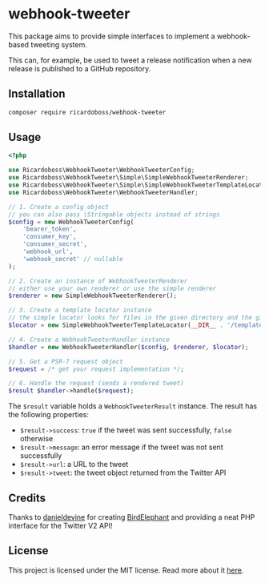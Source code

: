 # webhook-tweeter

This package aims to provide simple interfaces to implement a webhook-based tweeting system.

This can, for example, be used to tweet a release notification when a new release is published to a GitHub repository.

## Installation

```bash
composer require ricardoboss/webhook-tweeter
```

## Usage

```php
<?php

use Ricardoboss\WebhookTweeter\WebhookTweeterConfig;
use Ricardoboss\WebhookTweeter\Simple\SimpleWebhookTweeterRenderer;
use Ricardoboss\WebhookTweeter\Simple\SimpleWebhookTweeterTemplateLocator;
use Ricardoboss\WebhookTweeter\WebhookTweeterHandler;

// 1. Create a config object
// you can also pass \Stringable objects instead of strings
$config = new WebhookTweeterConfig(
    'bearer_token',
    'consumer_key',
    'consumer_secret',
    'webhook_url',
    'webhook_secret' // nullable
);

// 2. Create an instance of WebhookTweeterRenderer
// either use your own renderer or use the simple renderer
$renderer = new SimpleWebhookTweeterRenderer();

// 3. Create a template locator instance
// the simple locator looks for files in the given directory and the given extension (name is passed to the getMatchingTemplate method)
$locator = new SimpleWebhookTweeterTemplateLocator(__DIR__ . '/templates', '.md');

// 4. Create a WebhookTweeterHandler instance
$handler = new WebhookTweeterHandler($config, $renderer, $locator);

// 5. Get a PSR-7 request object
$request = /* get your request implementation */;

// 6. Handle the request (sends a rendered tweet)
$result $handler->handle($request);
```

The `$result` variable holds a `WebhookTweeterResult` instance.
The result has the following properties:

- `$result->success`: `true` if the tweet was sent successfully, `false` otherwise
- `$result->message`: an error message if the tweet was not sent successfully
- `$result->url`: a URL to the tweet
- `$result->tweet`: the tweet object returned from the Twitter API

## Credits

Thanks to [danieldevine](https://github.com/danieldevine) for creating [BirdElephant](https://github.com/danieldevine/bird-elephant) and providing a neat PHP interface for the Twitter V2 API!

## License

This project is licensed under the MIT license. Read more about it [here](./LICENSE).
